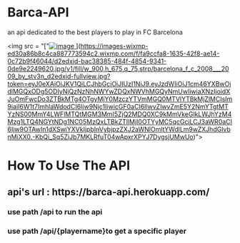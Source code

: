 # Barca-API
<P>an api dedicated to the best players to play in FC Barcelona </p>

<img src = "["[![image](https://user-images.githubusercontent.com/71595830/172394002-35d92511-9413-4b3e-b192-88df48e432cf.png)
](https://images-wixmp-ed30a86b8c4ca887773594c2.wixmp.com/f/fa9ccfa8-1635-42f8-ae14-0c72b9f46044/d2edxid-bac38385-484f-4854-9341-0de9e2249620.jpg/v1/fill/w_900,h_675,q_75,strp/barcelona_f_c_2008___2009_by_stv3n_d2edxid-fullview.jpg?token=eyJ0eXAiOiJKV1QiLCJhbGciOiJIUzI1NiJ9.eyJzdWIiOiJ1cm46YXBwOjdlMGQxODg5ODIyNjQzNzNhNWYwZDQxNWVhMGQyNmUwIiwiaXNzIjoidXJuOmFwcDo3ZTBkMTg4OTgyMjY0MzczYTVmMGQ0MTVlYTBkMjZlMCIsIm9iaiI6W1t7ImhlaWdodCI6Ijw9Njc1IiwicGF0aCI6IlwvZlwvZmE5Y2NmYTgtMTYzNS00MmY4LWFlMTQtMGM3MmI5ZjQ2MDQ0XC9kMmVkeGlkLWJhYzM4Mzg1LTQ4NGYtNDg1NC05MzQxLTBkZTllMjI0OTYyMC5qcGciLCJ3aWR0aCI6Ijw9OTAwIn1dXSwiYXVkIjpbInVybjpzZXJ2aWNlOmltYWdlLm9wZXJhdGlvbnMiXX0.-KbQi_Sq5ZiJb7MKLRfuT04wApxrXPYJ7DygsjUMwUo)](https://images-wixmp-ed30a86b8c4ca887773594c2.wixmp.com/f/fa9ccfa8-1635-42f8-ae14-0c72b9f46044/d2edxid-bac38385-484f-4854-9341-0de9e2249620.jpg/v1/fill/w_900,h_675,q_75,strp/barcelona_f_c_2008___2009_by_stv3n_d2edxid-fullview.jpg?token=eyJ0eXAiOiJKV1QiLCJhbGciOiJIUzI1NiJ9.eyJzdWIiOiJ1cm46YXBwOjdlMGQxODg5ODIyNjQzNzNhNWYwZDQxNWVhMGQyNmUwIiwiaXNzIjoidXJuOmFwcDo3ZTBkMTg4OTgyMjY0MzczYTVmMGQ0MTVlYTBkMjZlMCIsIm9iaiI6W1t7ImhlaWdodCI6Ijw9Njc1IiwicGF0aCI6IlwvZlwvZmE5Y2NmYTgtMTYzNS00MmY4LWFlMTQtMGM3MmI5ZjQ2MDQ0XC9kMmVkeGlkLWJhYzM4Mzg1LTQ4NGYtNDg1NC05MzQxLTBkZTllMjI0OTYyMC5qcGciLCJ3aWR0aCI6Ijw9OTAwIn1dXSwiYXVkIjpbInVybjpzZXJ2aWNlOmltYWdlLm9wZXJhdGlvbnMiXX0.-KbQi_Sq5ZiJb7MKLRfuT04wApxrXPYJ7DygsjUMwUo)">

<h1>How To Use The API</h1>
<h2>api's url : https://barca-api.herokuapp.com/</h2>

<h3> use path /api to run the api </h3>
<h3>use path /api/{playername}to get  a specific player</h3>
